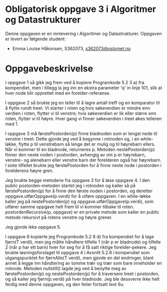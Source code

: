 # Obligatorisk oppgave 3 i Algoritmer og Datastrukturer

Denne oppgaven er en innlevering i Algoritmer og Datastrukturer. 
Oppgaven er levert av følgende student:
* Emma Louise Håkonsen, S362073, s362073@oslomet.no


# Oppgavebeskrivelse

I oppgave 1 så gikk jeg frem ved å kopiere Programkode 5.2 3 a) fra kompendiet, men i tillegg la jeg inn en ekstra 
parameter 'q' in linje 101, slik at hver node blir opprettet med en forelder-referanse.

I oppgave 2 så brukte jeg en teller til å lagre antall treff og en komparator til å flytte rundt treet. Vi starter i 
roten og hvis søkeverdien er mindre enn verdien i roten, flytter vi til venstre; hvis søkeverdien er lik eller større enn
roten, flytter vi til høyre. Hver gang vi finner søkeverdien i treet økes telleren med 1.

I oppgave 3 må førstePostorden(p) finne bladnoden som er lengst nede til venstre i treet. Dette gjorde jeg ved å begynne 
i rotnoden og, i en while-løkke, flytte p til venstrebarn så lenge det er mulig og til høyrebarn ellers. Når vi kommer til 
en bladnode, returneres p. Metoden nestePostorden(p) finner den neste noden i postorden, avhengig av om p er høyrebarn, 
venstre- og alenebarn eller venstre barn der forelderen også har høyrebarn. I siste tilfellet brukte jeg førstePostorden
for å finne neste node i postorden i forelderens høyre gren.

Jeg brukte begge metodene fra oppgave 3 for å løse oppgave 4. I den public postorden-metoden startet jeg i rotnoden og
kaller så på førstePostorden(p) for å finne den første noden i postorden, og deretter oppgave.utførOppgave(p.verdi) for å
utføre oppgaven. I en while-løkke kaller jeg på nestePostorden(p) og oppgave.utførOppgave(p.verdi), som utfører samme 
oppgave helt frem til vi kommer tilbake til roten. postordenRecursive(p, oppgave) er en private metode som kaller en 
public metode rekursivt på rotens venstre og høyre grener.

Jeg gjorde ikke oppgave 5.

I oppgave 6 kopierte jeg Programkode 5.2 8 d) fra kompendiet for å lage fjern(T verdi), men jeg måtte håndtere tilfelle
1 (når p er bladnode) og tilfelle 2 (når p har ett barn) hver for seg for å få satt riktige forelder-pekere. Jeg brukte
løsningsforslaget til oppgave 4 i Avsnitt 5.2.8 i kompendiet som utgangspunktet for fjernAlle(T verdi), men gjorde en del 
endringer, blant annet å legge inn håndtering av tomme trær og trær som bare inneholder en rotnode. Metoden nullstill()
lagde jeg ved å benytte meg av førstePostorden(p) og nestePostorden(p) for å traversere treet i postorden, og så kaller 
jeg fjern(p.verdi) på hver bladnode.
Jeg ble dessverre ikke helt ferdig med denne oppgaven, og den feiler fortsatt test 6u.

